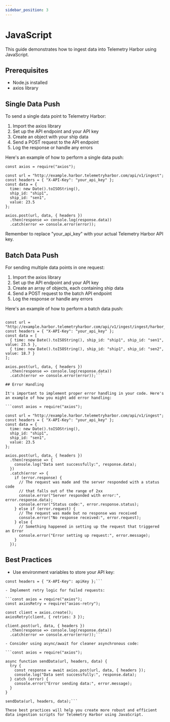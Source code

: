 ```yaml
---
sidebar_position: 3
---
```


# JavaScript

This guide demonstrates how to ingest data into Telemetry Harbor using JavaScript.

## Prerequisites

- Node.js installed
- axios library

## Single Data Push

To send a single data point to Telemetry Harbor:

1. Import the axios library
2. Set up the API endpoint and your API key
3. Create an object with your ship data
4. Send a POST request to the API endpoint
5. Log the response or handle any errors

Here's an example of how to perform a single data push:
```
const axios = require("axios");

const url = "http://example.harbor.telemetryharbor.com/api/v1/ingest";
const headers = { "X-API-Key": "your_api_key" };
const data = {
  time: new Date().toISOString(),
  ship_id: "ship1",
  ship_id: "sen1",
  value: 23.5
};

axios.post(url, data, { headers })
  .then(response => console.log(response.data))
  .catch(error => console.error(error));
```
Remember to replace "your_api_key" with your actual Telemetry Harbor API key.

## Batch Data Push

For sending multiple data points in one request:

1. Import the axios library
2. Set up the API endpoint and your API key
3. Create an array of objects, each containing ship data
4. Send a POST request to the batch API endpoint
5. Log the response or handle any errors

Here's an example of how to perform a batch data push:

```const axios = require("axios");

const url = "http://example.harbor.telemetryharbor.com/api/v1/ingest/ingest/harbor_id/batch";
const headers = { "X-API-Key": "your_api_key" };
const data = [
  { time: new Date().toISOString(), ship_id: "ship1", ship_id: "sen1", value: 23.5 },
  { time: new Date().toISOString(), ship_id: "ship1", ship_id: "sen2", value: 18.7 }
];

axios.post(url, data, { headers })
  .then(response => console.log(response.data))
  .catch(error => console.error(error));```

## Error Handling

It's important to implement proper error handling in your code. Here's an example of how you might add error handling:

```const axios = require("axios");

const url = "http://example.harbor.telemetryharbor.com/api/v1/ingest";
const headers = { "X-API-Key": "your_api_key" };
const data = {
  time: new Date().toISOString(),
  ship_id: "ship1",
  ship_id: "sen1",
  value: 23.5
};

axios.post(url, data, { headers })
  .then(response => {
    console.log("Data sent successfully:", response.data);
  })
  .catch(error => {
    if (error.response) {
      // The request was made and the server responded with a status code
      // that falls out of the range of 2xx
      console.error("Server responded with error:", error.response.data);
      console.error("Status code:", error.response.status);
    } else if (error.request) {
      // The request was made but no response was received
      console.error("No response received:", error.request);
    } else {
      // Something happened in setting up the request that triggered an Error
      console.error("Error setting up request:", error.message);
    }
  });
```
## Best Practices

- Use environment variables to store your API key:

```const apiKey = process.env.TELEMETRY_HARBOR_API_KEY;
const headers = { "X-API-Key": apiKey };```

- Implement retry logic for failed requests:

```const axios = require("axios");
const axiosRetry = require("axios-retry");

const client = axios.create();
axiosRetry(client, { retries: 3 });

client.post(url, data, { headers })
  .then(response => console.log(response.data))
  .catch(error => console.error(error));```

- Consider using async/await for cleaner asynchronous code:

```const axios = require("axios");

async function sendData(url, headers, data) {
  try {
    const response = await axios.post(url, data, { headers });
    console.log("Data sent successfully:", response.data);
  } catch (error) {
    console.error("Error sending data:", error.message);
  }
}

sendData(url, headers, data);```

These best practices will help you create more robust and efficient data ingestion scripts for Telemetry Harbor using JavaScript.